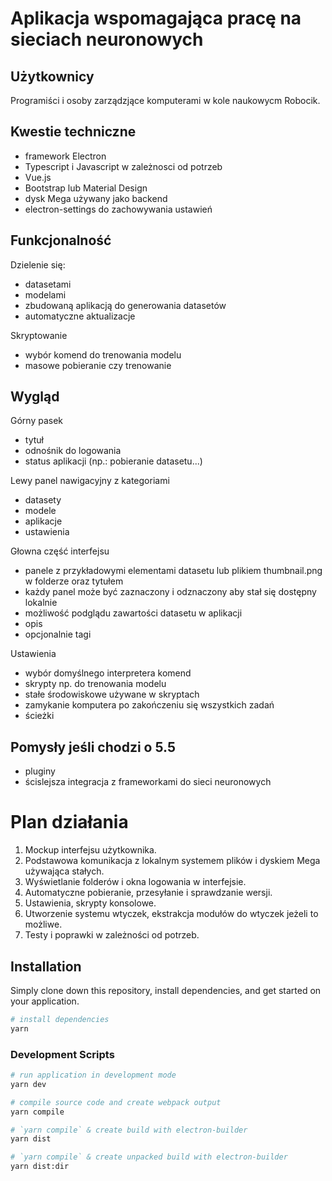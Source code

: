 # Aplikacja wspomagająca pracę na sieciach neuronowych

## Użytkownicy
Programiści i osoby zarządzjące komputerami w kole naukowycm Robocik.

## Kwestie techniczne 
- framework Electron 
- Typescript i Javascript w zależnosci od potrzeb 
- Vue.js 
- Bootstrap lub Material Design 
- dysk Mega używany jako backend
- electron-settings do zachowywania ustawień

## Funkcjonalność
Dzielenie się:
- datasetami
- modelami
- zbudowaną aplikacją do generowania datasetów
- automatyczne aktualizacje

Skryptowanie
- wybór komend do trenowania modelu 
- masowe pobieranie czy trenowanie 

## Wygląd

Górny pasek 
- tytuł 
- odnośnik do logowania
- status aplikacji (np.: pobieranie datasetu...)

Lewy panel nawigacyjny z kategoriami 
- datasety
- modele
- aplikacje
- ustawienia

Głowna część interfejsu
- panele z przykładowymi elementami datasetu lub plikiem thumbnail.png w folderze oraz tytułem
- każdy panel może być zaznaczony i odznaczony aby stał się dostępny lokalnie
- możliwość podglądu zawartości datasetu w aplikacji
- opis
- opcjonalnie tagi

Ustawienia
- wybór domyślnego interpretera komend
- skrypty np. do trenowania modelu
- stałe środowiskowe używane w skryptach
- zamykanie komputera po zakończeniu się wszystkich zadań
- ścieżki

## Pomysły jeśli chodzi o 5.5
- pluginy
- ścislejsza integracja z frameworkami do sieci neuronowych

# Plan działania
1. Mockup interfejsu użytkownika.
2. Podstawowa komunikacja z lokalnym systemem plików i dyskiem Mega używająca stałych.
3. Wyświetlanie folderów i okna logowania w interfejsie.
4. Automatyczne pobieranie, przesyłanie i sprawdzanie wersji.
5. Ustawienia, skrypty konsolowe.
6. Utworzenie systemu wtyczek, ekstrakcja modułów do wtyczek jeżeli to możliwe.
7. Testy i poprawki w zależności od potrzeb.

## Installation
Simply clone down this repository, install dependencies, and get started on your application.

```bash
# install dependencies
yarn
```

### Development Scripts

```bash
# run application in development mode
yarn dev

# compile source code and create webpack output
yarn compile

# `yarn compile` & create build with electron-builder
yarn dist

# `yarn compile` & create unpacked build with electron-builder
yarn dist:dir
```
